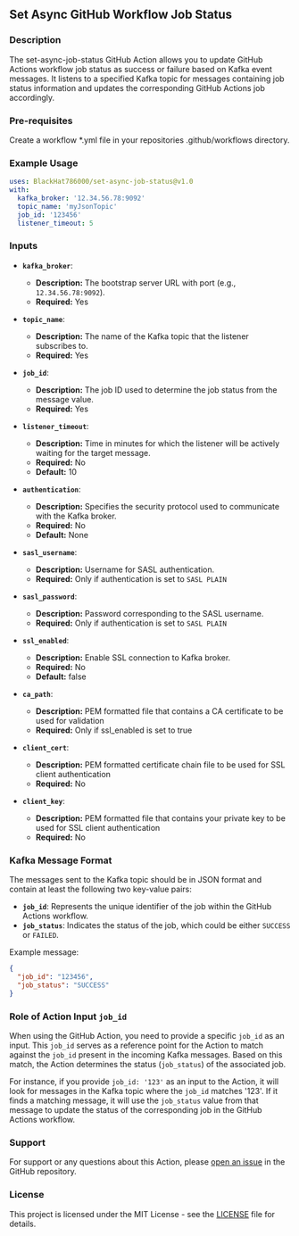 ## Set Async GitHub Workflow Job Status

### Description

The set-async-job-status GitHub Action allows you to update GitHub Actions workflow job status as success or failure based on Kafka event messages. It listens to a specified Kafka topic for messages containing job status information and updates the corresponding GitHub Actions job accordingly.

### Pre-requisites

Create a workflow *.yml file in your repositories .github/workflows directory.

### Example Usage

```yaml
uses: BlackHat786000/set-async-job-status@v1.0
with:
  kafka_broker: '12.34.56.78:9092'
  topic_name: 'myJsonTopic'
  job_id: '123456'
  listener_timeout: 5
```

### Inputs

- **`kafka_broker`**:
  - **Description:** The bootstrap server URL with port (e.g., `12.34.56.78:9092`).
  - **Required:** Yes

- **`topic_name`**:
  - **Description:** The name of the Kafka topic that the listener subscribes to.
  - **Required:** Yes

- **`job_id`**:
  - **Description:** The job ID used to determine the job status from the message value.
  - **Required:** Yes

- **`listener_timeout`**:
  - **Description:** Time in minutes for which the listener will be actively waiting for the target message.
  - **Required:** No
  - **Default:** 10

- **`authentication`**:
  - **Description:** Specifies the security protocol used to communicate with the Kafka broker.
  - **Required:** No
  - **Default:** None

- **`sasl_username`**:
  - **Description:** Username for SASL authentication.
  - **Required:** Only if authentication is set to `SASL PLAIN`

- **`sasl_password`**:
  - **Description:** Password corresponding to the SASL username.
  - **Required:** Only if authentication is set to `SASL PLAIN`

- **`ssl_enabled`**:
  - **Description:** Enable SSL connection to Kafka broker.
  - **Required:** No
  - **Default:** false

- **`ca_path`**:
  - **Description:** PEM formatted file that contains a CA certificate to be used for validation
  - **Required:** Only if ssl_enabled is set to true

- **`client_cert`**:
  - **Description:** PEM formatted certificate chain file to be used for SSL client authentication
  - **Required:** No

- **`client_key`**:
  - **Description:** PEM formatted file that contains your private key to be used for SSL client authentication
  - **Required:** No

### Kafka Message Format

The messages sent to the Kafka topic should be in JSON format and contain at least the following two key-value pairs:

- **`job_id`**: Represents the unique identifier of the job within the GitHub Actions workflow.
- **`job_status`**: Indicates the status of the job, which could be either `SUCCESS` or `FAILED`.

Example message:
```json
{
  "job_id": "123456",
  "job_status": "SUCCESS"
}
```

### Role of Action Input `job_id`

When using the GitHub Action, you need to provide a specific `job_id` as an input. This `job_id` serves as a reference point for the Action to match against the `job_id` present in the incoming Kafka messages. Based on this match, the Action determines the status (`job_status`) of the associated job.

For instance, if you provide `job_id: '123'` as an input to the Action, it will look for messages in the Kafka topic where the `job_id` matches '123'. If it finds a matching message, it will use the `job_status` value from that message to update the status of the corresponding job in the GitHub Actions workflow.

### Support

For support or any questions about this Action, please [open an issue](https://github.com/BlackHat786000/set-async-job-status/issues) in the GitHub repository.

### License

This project is licensed under the MIT License - see the [LICENSE](https://github.com/BlackHat786000/set-async-job-status/blob/main/LICENSE) file for details.
